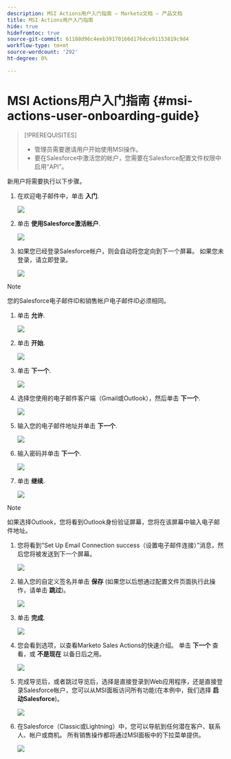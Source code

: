 ```yaml
---
description: MSI Actions用户入门指南 — Marketo文档 — 产品文档
title: MSI Actions用户入门指南
hide: true
hidefromtoc: true
source-git-commit: 61188d96c4eeb39170166d176dce91153819c9d4
workflow-type: tm+mt
source-wordcount: '292'
ht-degree: 0%

---
```


# MSI Actions用户入门指南 {#msi-actions-user-onboarding-guide}

>[!PREREQUISITES]
>
>* 管理员需要邀请用户开始使用MSI操作。
>* 要在Salesforce中激活您的帐户，您需要在Salesforce配置文件权限中启用“API”。


新用户将需要执行以下步骤。

1. 在欢迎电子邮件中，单击 **入门**.

   ![](assets/msi-actions-user-onboarding-guide-1.png)

1. 单击 **使用Salesforce激活帐户**.

   ![](assets/msi-actions-user-onboarding-guide-2.png)

1. 如果您已经登录Salesforce帐户，则会自动将您定向到下一个屏幕。 如果您未登录，请立即登录。

   ![](assets/msi-actions-user-onboarding-guide-3.png)

>[!NOTE]
>
>您的Salesforce电子邮件ID和销售帐户电子邮件ID必须相同。

1. 单击 **允许**.

   ![](assets/msi-actions-user-onboarding-guide-4.png)

1. 单击 **开始**.

   ![](assets/msi-actions-user-onboarding-guide-5.png)

1. 单击 **下一个**.

   ![](assets/msi-actions-user-onboarding-guide-6.png)

1. 选择您使用的电子邮件客户端（Gmail或Outlook），然后单击 **下一个**.

   ![](assets/msi-actions-user-onboarding-guide-7.png)

1. 输入您的电子邮件地址并单击 **下一个**.

   ![](assets/msi-actions-user-onboarding-guide-8.png)

1. 输入密码并单击 **下一个**.

   ![](assets/msi-actions-user-onboarding-guide-9.png)

1. 单击 **继续**.

   ![](assets/msi-actions-user-onboarding-guide-10.png)

>[!NOTE]
>
>如果选择Outlook，您将看到Outlook身份验证屏幕，您将在该屏幕中输入电子邮件地址。

1. 您将看到“Set Up Email Connection success（设置电子邮件连接）”消息，然后您将被发送到下一个屏幕。

   ![](assets/msi-actions-user-onboarding-guide-11.png)

1. 输入您的自定义签名并单击 **保存** (如果您以后想通过配置文件页面执行此操作，请单击 **跳过**)。

   ![](assets/msi-actions-user-onboarding-guide-12.png)

1. 单击 **完成**.

   ![](assets/msi-actions-user-onboarding-guide-13.png)

1. 您会看到选项，以查看Marketo Sales Actions的快速介绍。 单击 **下一个** 查看，或 **不是现在** 以备日后之用。

   ![](assets/msi-actions-user-onboarding-guide-14.png)

1. 完成导览后，或者跳过导览后，选择是直接登录到Web应用程序，还是直接登录Salesforce帐户，您可以从MSI面板访问所有功能(在本例中，我们选择 **启动Salesforce**)。

   ![](assets/msi-actions-user-onboarding-guide-15.png)

1. 在Salesforce（Classic或Lightning）中，您可以导航到任何潜在客户、联系人、帐户或商机。 所有销售操作都将通过MSI面板中的下拉菜单提供。

   ![](assets/msi-actions-user-onboarding-guide-16.png)
